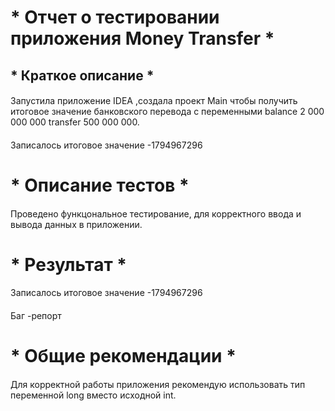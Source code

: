 # * Отчет о тестировании приложения Money Transfer *
## * Краткое описание *
####
 Запустила приложение IDEA ,создала проект Main чтобы получить итоговое значение банковского перевода с переменными balance 2 000 000 000 transfer 500 000 000.
####
 Записалось итоговое значение -1794967296
# * Описание тестов *
#### 
 Проведено функцональное тестирование, для корректного ввода и вывода данных в приложении.
# * Результат *
####
 Записалось итоговое значение -1794967296
####
 Баг -репорт
# * Общие рекомендации *
####
Для корректной работы приложения рекомендую использовать тип переменной long вместо исходной int.

